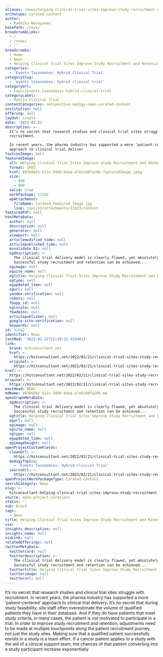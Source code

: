 ```yaml
---
aliases: /news/helping-clinical-trial-sites-improve-study-recruitment-and-retention
archetype: curated-content
author:
  - Radhika Narayanan
basePath: /news/
breadcrumbLinks:
  - /
  - /news/
  - ''
breadcrumbs:
  - Home
  - News
  - Helping Clinical Trial Sites Improve Study Recruitment and Retention
categories:
  - 'Events Taxonomies: Hybrid Clinical Trial'
categorySlug:
  - 'events taxonomies: hybrid clinical trial'
categoryUrl:
  - topic/events-taxonomies-hybrid-clinical-trial
categoryLabel:
  - Hybrid Clinical Trial
contentCategories: netspective-medigy-news-curated-content
institution: null
offering: null
layOut: single
date: '2022-02-21'
description: >-
  It’s no secret that research studies and clinical trial sites struggle with
  recruitment.

  In recent years, the pharma industry has supported a more ‘patient-centered’
  approach to clinical trial deliver
favIconImage: null
featuredImage:
  alt: Helping Clinical Trial Sites Improve Study Recruitment and Retention
  format: JPEG
  href: 983b6b81-622c-5880-b4aa-e7e5c68fa206-featuredImage.jpeg
  size:
    - 800
    - 800
  valid: true
  workPackage: 11542
  wpAttachment:
    fileName: Curated_Featured_Image.jpg
    link: /api/v3/attachments/21823/content
featuredPdf: null
htmlMetaData:
  author: null
  description: null
  generator: null
  viewport: null
  articlemodified_time: null
  articlepublished_time: null
  msvalidate.01: null
  ogdescription: >-
    The clinical trial delivery model is clearly flawed, yet absolutely fixable.
    Successful study recruitment and retention can be achieved...
  ogimage: null
  ogsite_name: null
  ogtitle: Helping Clinical Trial Sites Improve Study Recruitment and Retention
  ogtype: null
  ogupdated_time: null
  ogurl: null
  yandex-verification: null
  robots: null
  fbapp_id: null
  oglocale: null
  fbadmins: null
  articlepublisher: null
  google-site-verification: null
  keywords: null
id: 11542
identifier: News
lastMod: '2022-02-21T22:39:22.423401Z'
link:
  brand: hitconsultant.net
  href: >-
    https://hitconsultant.net/2022/02/21/clinical-trial-sites-study-recruitment-retention/
  original: >-
    https://hitconsultant.net/2022/02/21/clinical-trial-sites-study-recruitment-retention/
href: >-
  https://hitconsultant.net/2022/02/21/clinical-trial-sites-study-recruitment-retention/
original: >-
  https://hitconsultant.net/2022/02/21/clinical-trial-sites-study-recruitment-retention/
mastHead: NEWS
mdName: 983b6b81-622c-5880-b4aa-e7e5c68fa206.md
openGraphMetaData:
  ogdescription: >-
    The clinical trial delivery model is clearly flawed, yet absolutely fixable.
    Successful study recruitment and retention can be achieved...
  ogtitle: Helping Clinical Trial Sites Improve Study Recruitment and Retention
  ogurl: null
  ogimage: null
  ogsite_name: null
  ogtype: null
  ogupdated_time: null
  ogimageheight: null
openProjectCustomFields:
  cleanUrl: >-
    https://hitconsultant.net/2022/02/21/clinical-trial-sites-study-recruitment-retention/
  medigyTopics:
    - 'Events Taxonomies: Hybrid Clinical Trial'
  sourceUrl: >-
    https://hitconsultant.net/2022/02/21/clinical-trial-sites-study-recruitment-retention/
openProjectWorkPackageType: Curated Content
searchCategory: News
slug: >-
  hitconsultant-helping-clinical-trial-sites-improve-study-recruitment-and-retention
source: open-project-curations
status: ''
sub: brief
tags:
  - News
title: Helping Clinical Trial Sites Improve Study Recruitment and Retention
via: ' '
insights_description: null
insights_name: null
viaLink: null
relatedOfferings: null
twitterMetaData:
  twittercard: null
  twitterdescription: >-
    The clinical trial delivery model is clearly flawed, yet absolutely fixable.
    Successful study recruitment and retention can be achieved...
  twittertitle: Helping Clinical Trial Sites Improve Study Recruitment and Retention
  twitterimage: null
  twitterurl: null
---
```

<p>It’s no secret that research studies and clinical trial sites struggle with recruitment.
In recent years, the pharma industry has supported a more ‘patient-centered’ approach to clinical trial delivery.
It’s no secret that during study feasibility, site staff often overestimate the volume of qualified patients they have in their database.
And if they do have patients that meet study criteria, in many cases, the patient is not motivated to participate in a trial.
In order to improve study recruitment and retention, adjustments need to be made at multiple touchpoints along the patient recruitment journey, not just the study sites.
Making sure that a qualified patient successfully enrolls in a study is a team effort.
If a cancer patient applies to a study with the aid of a clinical support team, the chances of that patient converting into a study participant increase exponentially.</p>